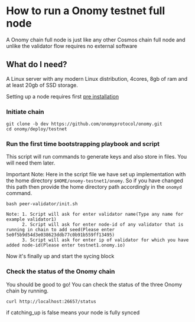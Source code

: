 # How to run a Onomy testnet full node

A Onomy chain full node is just like any other Cosmos chain full node and unlike the validator flow requires no external software

## What do I need?

A Linux server with any modern Linux distribution, 4cores, 8gb of ram and at least 20gb of SSD storage.

Setting up a node requires first [pre installation](pre-installation.md)


### Initiate chain

```
git clone -b dev https://github.com/onomyprotocol/onomy.git
cd onomy/deploy/testnet
```

### Run the first time bootstrapping playbook and script

This script will run commands to generate keys and also store in files. You will need them later.

Important Note: Here in the script file we have set up implementation with the home directory `$HOME/onomy-testnet1/onomy`. So if you have changed this path then provide the home directory path accordingly in the `onomyd` command.


```
bash peer-validator/init.sh

Note: 1. Script will ask for enter validator name(Type any name for example validator1)
      2. Script will ask for enter node-id of any validator that is running in chain to add seed(Please enter 5e0f5b9d54d3e038623ddb77c0b91b559ff13495)
      3. Script will ask for enter ip of validator for which you have added node-id(Please enter testnet1.onomy.io)
```

Now it's finally up and start the sycing block

### Check the status of the Onomy chain

You should be good to go! You can check the status of the three
Onomy chain by running.
```
curl http://localhost:26657/status
```
if catching_up is false means your node is fully synced

